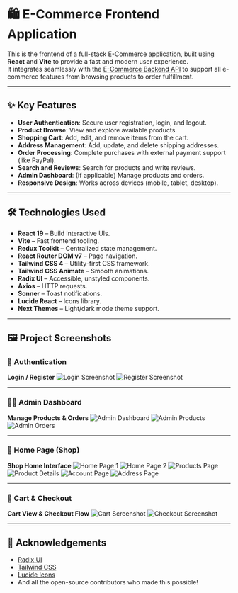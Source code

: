 # 🛍️ E-Commerce Frontend Application

This is the frontend of a full-stack E-Commerce application, built using **React** and **Vite** to provide a fast and modern user experience.  
It integrates seamlessly with the [E-Commerce Backend API](https://github.com/MohammedOsamma/ECommerce-Back-end-) to support all e-commerce features from browsing products to order fulfillment.

---

## ✨ Key Features

- **User Authentication**: Secure user registration, login, and logout.
- **Product Browse**: View and explore available products.
- **Shopping Cart**: Add, edit, and remove items from the cart.
- **Address Management**: Add, update, and delete shipping addresses.
- **Order Processing**: Complete purchases with external payment support (like PayPal).
- **Search and Reviews**: Search for products and write reviews.
- **Admin Dashboard**: (If applicable) Manage products and orders.
- **Responsive Design**: Works across devices (mobile, tablet, desktop).

---

## 🛠️ Technologies Used

- **React 19** – Build interactive UIs.
- **Vite** – Fast frontend tooling.
- **Redux Toolkit** – Centralized state management.
- **React Router DOM v7** – Page navigation.
- **Tailwind CSS 4** – Utility-first CSS framework.
- **Tailwind CSS Animate** – Smooth animations.
- **Radix UI** – Accessible, unstyled components.
- **Axios** – HTTP requests.
- **Sonner** – Toast notifications.
- **Lucide React** – Icons library.
- **Next Themes** – Light/dark mode theme support.

---
## 🖼️ Project Screenshots

### 🔐 Authentication
**Login / Register**
![Login Screenshot](./public/Ecommerce/Login.png)
![Register Screenshot](./public/Ecommerce/Regsiter.png)

---

### 🧑‍💼 Admin Dashboard
**Manage Products & Orders**
![Admin Dashboard](./public/Ecommerce/adminPanal.png)
![Admin Products](./public/Ecommerce/adminProduct.png)
![Admin Orders](./public/Ecommerce/adminOrders.png)


---

### 🏬 Home Page (Shop)
**Shop Home Interface**
![Home Page 1](./public/Ecommerce/homePage1.png)
![Home Page 2](./public/Ecommerce/HomePage2.png)
![Products Page](./public/Ecommerce/Products.png)
![Product Details](./public/Ecommerce/ProductDetails.png)
![Account Page](./public/Ecommerce/Account.png)
![Address Page](./public/Ecommerce/AddressPage.png)

---

### 🛒 Cart & Checkout
**Cart View & Checkout Flow**
![Cart Screenshot](./public/Ecommerce/Cart.png)
![Checkout Screenshot](./public/Ecommerce/CheckoutPage.png)

---

## 🙏 Acknowledgements

- [Radix UI](https://www.radix-ui.com/)
- [Tailwind CSS](https://tailwindcss.com/)
- [Lucide Icons](https://lucide.dev/)
- And all the open-source contributors who made this possible!

